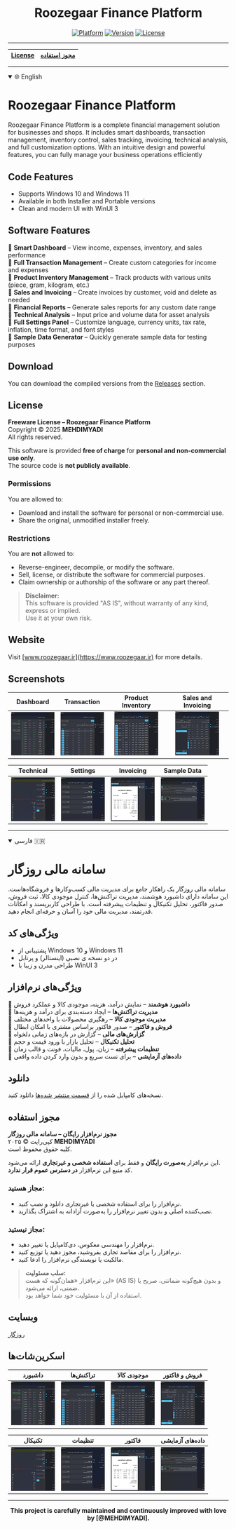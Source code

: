 <div align="center">
  <h1>Roozegaar Finance Platform</h1>
</div>

<div align="center" style="margin-top: 20px;">
  <a href="#" style="pointer-events: none;"><img src="https://img.shields.io/badge/Platform-Windows-blue?style=for-the-badge&logo=windows" alt="Platform"></a>
  <a href="#" style="pointer-events: none;"><img src="https://img.shields.io/badge/Version-1.0.0.0-green?style=for-the-badge" alt="Version"></a>
  <a href="#" style="pointer-events: none;"><img src="https://img.shields.io/badge/License-Proprietary-red?style=for-the-badge" alt="License"></a>
</div>

---

| [License](#License) | [مجوز استفاده](#مجوز-استفاده) |
|---------------------|------------------------------|

---

<details open>
  <summary>🌐 English</summary>

# Roozegaar Finance Platform

Roozegaar Finance Platform is a complete financial management solution for businesses and shops.
It includes smart dashboards, transaction management, inventory control, sales tracking, invoicing, technical analysis, and full customization options.
With an intuitive design and powerful features, you can fully manage your business operations efficiently

## Code Features
- Supports Windows 10 and Windows 11
- Available in both Installer and Portable versions
- Clean and modern UI with WinUI 3

## Software Features

🔹 **Smart Dashboard** – View income, expenses, inventory, and sales performance  
🔹 **Full Transaction Management** – Create custom categories for income and expenses  
🔹 **Product Inventory Management** – Track products with various units (piece, gram, kilogram, etc.)  
🔹 **Sales and Invoicing** – Create invoices by customer, void and delete as needed  
🔹 **Financial Reports** – Generate sales reports for any custom date range  
🔹 **Technical Analysis** – Input price and volume data for asset analysis  
🔹 **Full Settings Panel** – Customize language, currency units, tax rate, inflation, time format, and font styles  
🔹 **Sample Data Generator** – Quickly generate sample data for testing purposes

## Download
You can download the compiled versions from the [Releases](https://github.com/MEHDIMYADI/RoozegaarFinance-Releases/releases) section.

## License

**Freeware License – Roozegaar Finance Platform**  
Copyright © 2025 **MEHDIMYADI**  
All rights reserved.

This software is provided **free of charge** for **personal and non-commercial use only**.  
The source code is **not publicly available**.

### Permissions
You are allowed to:
- Download and install the software for personal or non-commercial use.
- Share the original, unmodified installer freely.

### Restrictions
You are **not** allowed to:
- Reverse-engineer, decompile, or modify the software.
- Sell, license, or distribute the software for commercial purposes.
- Claim ownership or authorship of the software or any part thereof.

> **Disclaimer:**  
> This software is provided "AS IS", without warranty of any kind, express or implied.  
> Use it at your own risk.

## Website
Visit [www.roozegaar.ir](https://www.roozegaar.ir) for more details.

## Screenshots
<div dir="ltr">  <!-- Change to "rtl" for right-to-left layout -->

| Dashboard | Transaction | Product Inventory | Sales and Invoicing |
|--------------|--------------|--------------|--------------|
| <div align="center">[![1](https://raw.githubusercontent.com/MEHDIMYADI/RoozegaarFinance-Releases/refs/heads/main/image/Screenshot%201%20Thumbnail.png)](https://raw.githubusercontent.com/MEHDIMYADI/RoozegaarFinance-Releases/refs/heads/main/image/Screenshot%201.png)</div> | <div align="center">[![2](https://raw.githubusercontent.com/MEHDIMYADI/RoozegaarFinance-Releases/refs/heads/main/image/Screenshot%202%20Thumbnail.png)](https://raw.githubusercontent.com/MEHDIMYADI/RoozegaarFinance-Releases/refs/heads/main/image/Screenshot%202.png)</div> | <div align="center">[![3](https://raw.githubusercontent.com/MEHDIMYADI/RoozegaarFinance-Releases/refs/heads/main/image/Screenshot%203%20Thumbnail.png)](https://raw.githubusercontent.com/MEHDIMYADI/RoozegaarFinance-Releases/refs/heads/main/image/Screenshot%203.png)</div> | <div align="center">[![4](https://raw.githubusercontent.com/MEHDIMYADI/RoozegaarFinance-Releases/refs/heads/main/image/Screenshot%204%20Thumbnail.png)](https://raw.githubusercontent.com/MEHDIMYADI/RoozegaarFinance-Releases/refs/heads/main/image/Screenshot%204.png)</div> |

| Technical | Settings | Invoicing | Sample Data |
|--------------|--------------|--------------|--------------|
| <div align="center">[![1](https://raw.githubusercontent.com/MEHDIMYADI/RoozegaarFinance-Releases/refs/heads/main/image/Screenshot%205%20Thumbnail.png)](https://raw.githubusercontent.com/MEHDIMYADI/RoozegaarFinance-Releases/refs/heads/main/image/Screenshot%205.png)</div> | <div align="center">[![2](https://raw.githubusercontent.com/MEHDIMYADI/RoozegaarFinance-Releases/refs/heads/main/image/Screenshot%206%20Thumbnail.png)](https://raw.githubusercontent.com/MEHDIMYADI/RoozegaarFinance-Releases/refs/heads/main/image/Screenshot%206.png)</div> | <div align="center">[![3](https://raw.githubusercontent.com/MEHDIMYADI/RoozegaarFinance-Releases/refs/heads/main/image/Screenshot%207%20Thumbnail.png)](https://raw.githubusercontent.com/MEHDIMYADI/RoozegaarFinance-Releases/refs/heads/main/image/Screenshot%207.png)</div> | <div align="center">[![4](https://raw.githubusercontent.com/MEHDIMYADI/RoozegaarFinance-Releases/refs/heads/main/image/Screenshot%208%20Thumbnail.png)](https://raw.githubusercontent.com/MEHDIMYADI/RoozegaarFinance-Releases/refs/heads/main/image/Screenshot%208.png)</div> |

</div>
</details>

---

<details open>
  <summary>فارسی 🇮🇷</summary>

# سامانه مالی روزگار

سامانه مالی روزگار یک راهکار جامع برای مدیریت مالی کسب‌وکارها و فروشگاه‌هاست.
این سامانه دارای داشبورد هوشمند، مدیریت تراکنش‌ها، کنترل موجودی کالا، ثبت فروش، صدور فاکتور، تحلیل تکنیکال و تنظیمات پیشرفته است.
با طراحی کاربرپسند و امکانات قدرتمند، مدیریت مالی خود را آسان و حرفه‌ای انجام دهید.

## ویژگی‌های کد
- پشتیبانی از Windows 10 و Windows 11
- در دو نسخه ی نصبی (اینستالر) و پرتابل
- طراحی مدرن و زیبا با WinUI 3

## ویژگی‌های نرم‌افزار

🔹 **داشبورد هوشمند** – نمایش درآمد، هزینه، موجودی کالا و عملکرد فروش  
🔹 **مدیریت تراکنش‌ها** – ایجاد دسته‌بندی برای درآمد و هزینه‌ها  
🔹 **مدیریت موجودی کالا** – رهگیری محصولات با واحدهای مختلف  
🔹 **فروش و فاکتور** – صدور فاکتور براساس مشتری با امکان ابطال  
🔹 **گزارش‌های مالی** – گزارش در بازه‌های زمانی دلخواه  
🔹 **تحلیل تکنیکال** – تحلیل بازار با ورود قیمت و حجم  
🔹 **تنظیمات پیشرفته** – زبان، پول، مالیات، فونت و قالب زمان  
🔹 **داده‌های آزمایشی** – برای تست سریع و بدون وارد کردن داده واقعی

  ## دانلود
نسخه‌های کامپایل شده را از [قسمت منتشر شده‌ها](https://github.com/MEHDIMYADI/RoozegaarFinance-Releases/releases) دانلود کنید.

## مجوز استفاده

**مجوز نرم‌افزار رایگان – سامانه مالی روزگار**  
کپی‌رایت © ۲۰۲۵ **MEHDIMYADI**  
کلیه حقوق محفوظ است.

این نرم‌افزار **به‌صورت رایگان** و فقط برای **استفاده شخصی و غیرتجاری** ارائه می‌شود.  
کد منبع این نرم‌افزار **در دسترس عموم قرار ندارد**.

### مجاز هستید:
- نرم‌افزار را برای استفاده شخصی یا غیرتجاری دانلود و نصب کنید.
- نصب‌کننده اصلی و بدون تغییر نرم‌افزار را به‌صورت آزادانه به اشتراک بگذارید.

### مجاز نیستید:
- نرم‌افزار را مهندسی معکوس، دی‌کامپایل یا تغییر دهید.
- نرم‌افزار را برای مقاصد تجاری بفروشید، مجوز دهید یا توزیع کنید.
- مالکیت یا نویسندگی نرم‌افزار را ادعا کنید.

> **سلب مسئولیت:**  
> این نرم‌افزار «همان‌گونه که هست» (AS IS) و بدون هیچ‌گونه ضمانتی، صریح یا ضمنی، ارائه می‌شود.  
> استفاده از آن با مسئولیت خود شما خواهد بود.

## وبسایت
[روزگار](https://www.roozegaar.ir)

## اسکرین‌شات‌ها

| داشبورد | تراکنش‌ها | موجودی کالا | فروش و فاکتور |
|--------------|--------------|--------------|--------------|
| <div align="center">[![1](https://raw.githubusercontent.com/MEHDIMYADI/RoozegaarFinance-Releases/refs/heads/main/image/Screenshot%201%20Thumbnail.png)](https://raw.githubusercontent.com/MEHDIMYADI/RoozegaarFinance-Releases/refs/heads/main/image/Screenshot%201.png)</div> | <div align="center">[![2](https://raw.githubusercontent.com/MEHDIMYADI/RoozegaarFinance-Releases/refs/heads/main/image/Screenshot%202%20Thumbnail.png)](https://raw.githubusercontent.com/MEHDIMYADI/RoozegaarFinance-Releases/refs/heads/main/image/Screenshot%202.png)</div> | <div align="center">[![3](https://raw.githubusercontent.com/MEHDIMYADI/RoozegaarFinance-Releases/refs/heads/main/image/Screenshot%203%20Thumbnail.png)](https://raw.githubusercontent.com/MEHDIMYADI/RoozegaarFinance-Releases/refs/heads/main/image/Screenshot%203.png)</div> | <div align="center">[![4](https://raw.githubusercontent.com/MEHDIMYADI/RoozegaarFinance-Releases/refs/heads/main/image/Screenshot%204%20Thumbnail.png)](https://raw.githubusercontent.com/MEHDIMYADI/RoozegaarFinance-Releases/refs/heads/main/image/Screenshot%204.png)</div> |

| تکنیکال | تنظیمات | فاکتور | داده‌های آزمایشی |
|--------------|--------------|--------------|--------------|
| <div align="center">[![1](https://raw.githubusercontent.com/MEHDIMYADI/RoozegaarFinance-Releases/refs/heads/main/image/Screenshot%205%20Thumbnail.png)](https://raw.githubusercontent.com/MEHDIMYADI/RoozegaarFinance-Releases/refs/heads/main/image/Screenshot%205.png)</div> | <div align="center">[![2](https://raw.githubusercontent.com/MEHDIMYADI/RoozegaarFinance-Releases/refs/heads/main/image/Screenshot%206%20Thumbnail.png)](https://raw.githubusercontent.com/MEHDIMYADI/RoozegaarFinance-Releases/refs/heads/main/image/Screenshot%206.png)</div> | <div align="center">[![3](https://raw.githubusercontent.com/MEHDIMYADI/RoozegaarFinance-Releases/refs/heads/main/image/Screenshot%207%20Thumbnail.png)](https://raw.githubusercontent.com/MEHDIMYADI/RoozegaarFinance-Releases/refs/heads/main/image/Screenshot%207.png)</div> | <div align="center">[![4](https://raw.githubusercontent.com/MEHDIMYADI/RoozegaarFinance-Releases/refs/heads/main/image/Screenshot%208%20Thumbnail.png)](https://raw.githubusercontent.com/MEHDIMYADI/RoozegaarFinance-Releases/refs/heads/main/image/Screenshot%208.png)</div> |

</div>
</details>

---

<div align="center">
  <strong>This project is carefully maintained and continuously improved with love by [@MEHDIMYADI].</strong>
</div>
